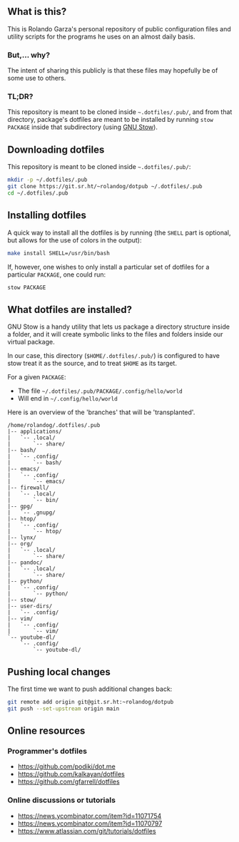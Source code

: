 ## What is this?

This is Rolando Garza's personal repository of public configuration
files and utility scripts for the programs he uses on an almost daily
basis.

### But,... why?

The intent of sharing this publicly is that these files may
hopefully be of some use to others.

### TL;DR?

This repository is meant to be cloned inside `~.dotfiles/.pub/`, and
from that directory, package's dotfiles are meant to be installed by
running `stow PACKAGE` inside that subdirectory (using [GNU Stow](https://www.gnu.org/software/stow/manual/stow.html)).

## Downloading dotfiles

This repository is meant to be cloned inside `~.dotfiles/.pub/`:

``` bash
mkdir -p ~/.dotfiles/.pub
git clone https://git.sr.ht/~rolandog/dotpub ~/.dotfiles/.pub
cd ~/.dotfiles/.pub
```

## Installing dotfiles

A quick way to install all the dotfiles is by running (the `SHELL`
part is optional, but allows for the use of colors in the output):

``` bash
make install SHELL=/usr/bin/bash
```

If, however, one wishes to only install a particular set of dotfiles
for a particular `PACKAGE`, one could run:

``` bash
stow PACKAGE
```

## What dotfiles are installed?

GNU Stow is a handy utility that lets us package a directory structure
inside a folder, and it will create symbolic links to the files and
folders inside our virtual package.

In our case, this directory (`$HOME/.dotfiles/.pub/`) is configured to
have stow treat it as the source, and to treat `$HOME` as its target.

For a given `PACKAGE`:

  - The file `~/.dotfiles/.pub/PACKAGE/.config/hello/world`
  - Will end in `~/.config/hello/world`

Here is an overview of the 'branches' that will be 'transplanted'.

``` text
/home/rolandog/.dotfiles/.pub
|-- applications/
|   `-- .local/
|       `-- share/
|-- bash/
|   `-- .config/
|       `-- bash/
|-- emacs/
|   `-- .config/
|       `-- emacs/
|-- firewall/
|   `-- .local/
|       `-- bin/
|-- gpg/
|   `-- .gnupg/
|-- htop/
|   `-- .config/
|       `-- htop/
|-- lynx/
|-- org/
|   `-- .local/
|       `-- share/
|-- pandoc/
|   `-- .local/
|       `-- share/
|-- python/
|   `-- .config/
|       `-- python/
|-- stow/
|-- user-dirs/
|   `-- .config/
|-- vim/
|   `-- .config/
|       `-- vim/
`-- youtube-dl/
    `-- .config/
        `-- youtube-dl/
```

## Pushing local changes

The first time we want to push additional changes back:

``` bash
git remote add origin git@git.sr.ht:~rolandog/dotpub
git push --set-upstream origin main
```

## Online resources

### Programmer's dotfiles

  - <https://github.com/podiki/dot.me>
  - <https://github.com/kalkayan/dotfiles>
  - <https://github.com/gfarrell/dotfiles>

### Online discussions or tutorials

  - <https://news.ycombinator.com/item?id=11071754>
  - <https://news.ycombinator.com/item?id=11070797>
  - <https://www.atlassian.com/git/tutorials/dotfiles>
